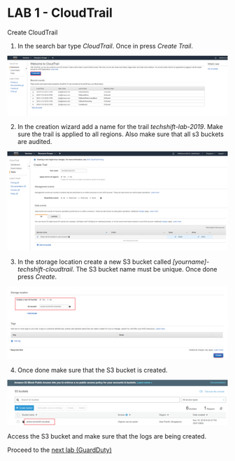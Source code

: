 # LAB 1 - CloudTrail

Create CloudTrail

1)  In the search bar type *CloudTrail*. Once in press *Create Trail*.

![images](images/90c96813e2f7a78296fcf01ccb2b3c34.png)

2)  In the creation wizard add a name for the trail *techshift-lab-2019*. Make
    sure the trail is applied to all regions. Also make sure that all s3 buckets
    are audited.

![images](images/eba0da290a89dde21a74a1d5b6484e99.png)

3)  In the storage location create a new S3 bucket called
    *[yourname]-techshift-cloudtrail*. The S3 bucket name must be unique. Once
    done press *Create*.

![images](images/cd20ec8003eec7c5196200f24c5f6cab.png)

4)  Once done make sure that the S3 bucket is created.

![images](images/955ed0bb3071018e5bbbaa9a6d68f7bb.png)

Access the S3 bucket and make sure that the logs are being created.


Proceed to the [next lab (GuardDuty)](../02-GuardDuty-Lab/README.md)
